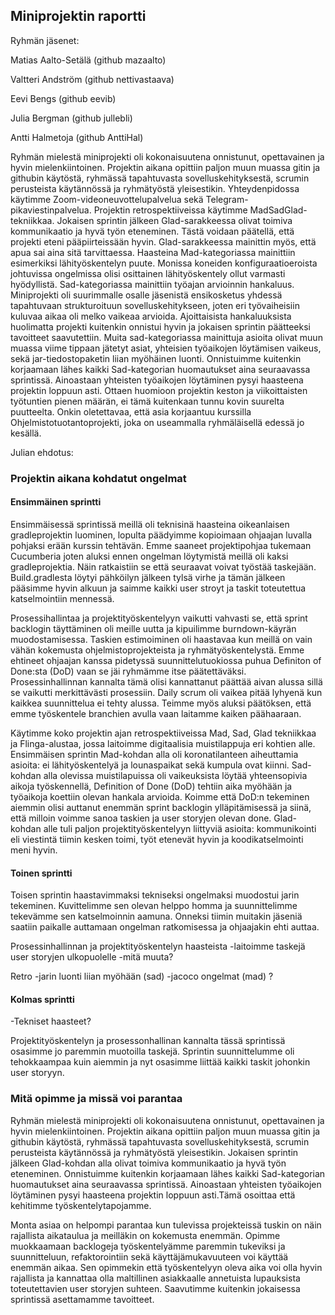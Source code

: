 ## Miniprojektin raportti

Ryhmän jäsenet:


Matias Aalto-Setälä (github mazaalto)

Valtteri Andström (github nettivastaava)

Eevi Bengs (github eevib)

Julia Bergman (github jullebli) 

Antti Halmetoja (github AnttiHal)





Ryhmän mielestä miniprojekti oli kokonaisuutena onnistunut, opettavainen ja hyvin mielenkiintoinen. Projektin aikana opittiin paljon muun muassa gitin ja githubin käytöstä, ryhmässä tapahtuvasta sovelluskehityksestä, scrumin perusteista käytännössä ja ryhmätyöstä yleisestikin. Yhteydenpidossa käytimme Zoom-videoneuvottelupalvelua sekä Telegram-pikaviestinpalvelua. Projektin retrospektiiveissa käytimme MadSadGlad-tekniikkaa. Jokaisen sprintin jälkeen Glad-sarakkeessa olivat toimiva kommunikaatio ja hyvä työn eteneminen. Tästä voidaan päätellä, että projekti eteni pääpiirteissään hyvin. Glad-sarakkeessa mainittin myös, että apua sai aina sitä tarvittaessa. Haasteina Mad-kategoriassa mainittiin esimerkiksi lähityöskentelyn puute. Monissa koneiden konfiguraatioeroista johtuvissa ongelmissa olisi osittainen lähityöskentely ollut varmasti hyödyllistä. Sad-kategoriassa mainittiin työajan arvioinnin hankaluus. Miniprojekti oli suurimmalle osalle jäsenistä ensikosketus yhdessä tapahtuvaan strukturoituun sovelluskehitykseen, joten eri työvaiheisiin kuluvaa aikaa oli melko vaikeaa arvioida. Ajoittaisista hankaluuksista huolimatta projekti kuitenkin onnistui hyvin ja jokaisen sprintin päätteeksi tavoitteet saavutettiin. Muita sad-kategoriassa mainittuja asioita olivat muun muassa viime tippaan jätetyt asiat, yhteisien työaikojen löytämisen vaikeus, sekä jar-tiedostopaketin liian myöhäinen luonti. Onnistuimme kuitenkin korjaamaan lähes kaikki Sad-kategorian huomautukset aina seuraavassa sprintissä. Ainoastaan yhteisten työaikojen löytäminen pysyi haasteena projektin loppuun asti. Ottaen huomioon projektin keston ja viikoittaisten työtuntien pienen määrän, ei tämä kuitenkaan tunnu kovin suurelta puutteelta. Onkin oletettavaa, että asia korjaantuu kurssilla Ohjelmistotuotantoprojekti, joka on useammalla ryhmäläisellä edessä jo kesällä.


Julian ehdotus:

### Projektin aikana kohdatut ongelmat

#### Ensimmäinen sprintti

Ensimmäisessä sprintissä meillä oli teknisinä haasteina oikeanlaisen gradleprojektin luominen, lopulta päädyimme kopioimaan ohjaajan luvalla pohjaksi erään kurssin tehtävän. Emme saaneet projektipohjaa tukemaan Cucumberia joten aluksi ennen ongelman löytymistä meillä oli kaksi gradleprojektia. Näin ratkaistiin se että seuraavat voivat työstää taskejään. Build.gradlesta löytyi pähköilyn jälkeen tylsä virhe ja tämän jälkeen pääsimme hyvin alkuun ja saimme kaikki user stroyt ja taskit toteutettua katselmointiin mennessä.

Prosessihallintaa ja projektityöskentelyyn vaikutti vahvasti se, että sprint backlogin täyttäminen oli meille uutta ja kipuilimme burndown-käyrän muodostamisessa. Taskien estimoiminen oli haastavaa kun meillä on vain vähän kokemusta ohjelmistoprojekteista ja ryhmätyöskentelystä. Emme ehtineet ohjaajan kanssa pidetyssä suunnittelutuokiossa puhua Definiton of Done:sta (DoD) vaan se jäi ryhmämme itse päätettäväksi. Prosessinhallinnan kannalta tämä olisi kannattanut päättää aivan alussa sillä se vaikutti merkittävästi prosessiin. Daily scrum oli vaikea pitää lyhyenä kun kaikkea suunnittelua ei tehty alussa. Teimme myös aluksi päätöksen, että emme työskentele branchien avulla vaan laitamme kaiken päähaaraan.

Käytimme koko projektin ajan retrospektiiveissa Mad, Sad, Glad tekniikkaa ja Flinga-alustaa, jossa laitoimme digitaalisia muistilappuja eri kohtien alle. Ensimmäisen sprintin Mad-kohdan alla oli koronatilanteen aiheuttamia asioita: ei lähityöskentelyä ja lounaspaikat sekä kumpula ovat kiinni. Sad-kohdan alla olevissa muistilapuissa oli vaikeuksista löytää yhteensopivia aikoja työskennellä, Definition of Done (DoD) tehtiin aika myöhään ja työaikoja koettiin olevan hankala arvioida. Koimme että DoD:n tekeminen aiemmin olisi auttanut enemmän sprint backlogin ylläpitämisessä ja siinä, että milloin voimme sanoa taskien ja user storyjen olevan done. Glad-kohdan alle tuli paljon projektityöskentelyyn liittyviä asioita: kommunikointi eli viestintä tiimin kesken toimi, työt etenevät hyvin ja koodikatselmointi meni hyvin.

#### Toinen sprintti

Toisen sprintin haastavimmaksi tekniseksi ongelmaksi muodostui jarin tekeminen. Kuvittelimme sen olevan helppo homma ja suunnittelimme tekevämme sen katselmoinnin aamuna. Onneksi tiimin muitakin jäseniä saatiin paikalle auttamaan ongelman ratkomisessa ja ohjaajakin ehti auttaa.

Prosessinhallinnan ja projektityöskentelyn haasteista
-laitoimme taskejä user storyjen ulkopuolelle
-mitä muuta?

Retro
-jarin luonti liian myöhään (sad)
-jacoco ongelmat (mad) ?


#### Kolmas sprintti

-Tekniset haasteet?

Projektityöskentelyn ja prosessonhallinan kannalta tässä sprintissä osasimme jo paremmin muotoilla taskejä. Sprintin suunnittelumme oli tehokkaampaa kuin aiemmin ja nyt osasimme liittää kaikki taskit johonkin user storyyn.

### Mitä opimme ja missä voi parantaa

Ryhmän mielestä miniprojekti oli kokonaisuutena onnistunut, opettavainen ja hyvin mielenkiintoinen. Projektin aikana opittiin paljon muun muassa gitin ja githubin käytöstä, ryhmässä tapahtuvasta sovelluskehityksestä, scrumin perusteista käytännössä ja ryhmätyöstä yleisestikin. Jokaisen sprintin jälkeen Glad-kohdan alla olivat toimiva kommunikaatio ja hyvä työn eteneminen. Onnistuimme kuitenkin korjaamaan lähes kaikki Sad-kategorian huomautukset aina seuraavassa sprintissä. Ainoastaan yhteisten työaikojen löytäminen pysyi haasteena projektin loppuun asti.Tämä osoittaa että kehitimme työskentelytapojamme.

Monta asiaa on helpompi parantaa kun tulevissa projekteissä tuskin on näin rajallista aikataulua ja meilläkin on kokemusta enemmän. Opimme muokkaamaan backlogeja työskentelyämme paremmin tukeviksi ja suunnitteluun, refaktorointiin sekä käyttäjämukavuuteen voi käyttää enemmän aikaa. Sen opimmekin että työskentelyyn oleva aika voi olla hyvin rajallista ja kannattaa olla maltillinen asiakkaalle annetuista lupauksista toteutettavien user storyjen suhteen. Saavutimme kuitenkin jokaisessa sprintissä asettamamme tavoitteet.

